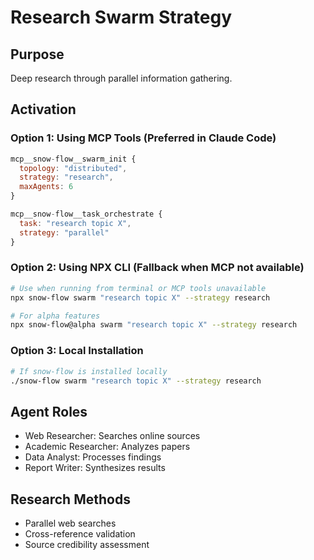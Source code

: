 # Research Swarm Strategy

## Purpose
Deep research through parallel information gathering.

## Activation

### Option 1: Using MCP Tools (Preferred in Claude Code)
```javascript
mcp__snow-flow__swarm_init {
  topology: "distributed",
  strategy: "research",
  maxAgents: 6
}

mcp__snow-flow__task_orchestrate {
  task: "research topic X",
  strategy: "parallel"
}
```

### Option 2: Using NPX CLI (Fallback when MCP not available)
```bash
# Use when running from terminal or MCP tools unavailable
npx snow-flow swarm "research topic X" --strategy research

# For alpha features
npx snow-flow@alpha swarm "research topic X" --strategy research
```

### Option 3: Local Installation
```bash
# If snow-flow is installed locally
./snow-flow swarm "research topic X" --strategy research
```

## Agent Roles
- Web Researcher: Searches online sources
- Academic Researcher: Analyzes papers
- Data Analyst: Processes findings
- Report Writer: Synthesizes results

## Research Methods
- Parallel web searches
- Cross-reference validation
- Source credibility assessment
